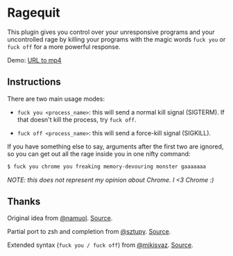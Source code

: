 # Ragequit

This plugin gives you control over your unresponsive programs and your
uncontrolled rage by killing your programs with the magic words
`fuck you` or `fuck off` for a more powerful response.

Demo: [URL to mp4]()

## Instructions

There are two main usage modes:

- `fuck you <process_name>`: this will send a normal kill signal (SIGTERM).
  If that doesn't kill the process, try `fuck off`.

- `fuck off <process_name>`: this will send a force-kill signal (SIGKILL).

If you have something else to say, arguments after the first two are ignored,
so you can get out all the rage inside you in one nifty command:

```sh
$ fuck you chrome you freaking memory-devouring monster gaaaaaaa
```

_NOTE: this does not represent my opinion about Chrome. I <3 Chrome :)_

## Thanks

Original idea from [@namuol](https://github.com/namuol).
[Source](https://gist.github.com/namuol/9122237).

Partial port to zsh and completion from [@sztupy](https://github.com/sztupy).
[Source](https://gist.github.com/sztupy/9138124).

Extended syntax (`fuck you / fuck off`) from [@mikisvaz](https://github.com/mikisvaz).
[Source](https://gist.github.com/namuol/9122237).
